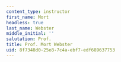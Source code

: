 ```yaml
---
content_type: instructor
first_name: Mort
headless: true
last_name: Webster
middle_initial: ''
salutation: Prof.
title: Prof. Mort Webster
uid: 8f7348d0-25e8-7c4a-ebf7-edf689637753
---
```

